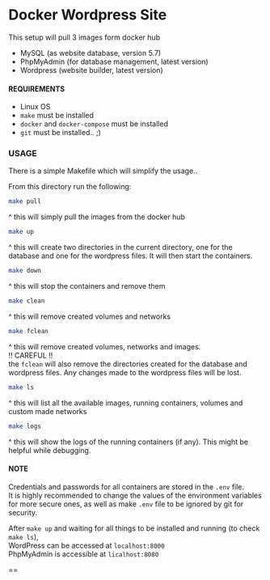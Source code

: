# Docker Wordpress Site

This setup will pull 3 images form docker hub
- MySQL (as website database, version 5.7)
- PhpMyAdmin (for database management, latest version)
- Wordpress (website builder, latest version)

#### REQUIREMENTS
- Linux OS
- `make` must be installed
- `docker` and `docker-compose` must be installed
- `git` must be installed.. ;)

### USAGE
There is a simple Makefile which will simplify the usage..

From this directory run the following:
``` bash
make pull
``` 
^ this will simply pull the images from the docker hub

```bash
make up
``` 
^ this will create two directories in the current directory, one for the database and one for the wordpress files. It will then start the containers.

```bash
make down
```
^ this will stop the containers and remove them

```bash
make clean
``` 
^ this will remove created volumes and networks

```bash
make fclean
``` 
^ this will remove created volumes, networks and images.  
!! CAREFUL !!  
the `fclean` will also remove the directories created for the database and wordpress files. Any changes made to the wordpress files will be lost.

```bash
make ls
``` 
^ this will list all the available images, running containers, volumes and custom made networks

```bash
make logs
``` 
^ this will show the logs of the running containers (if any). This might be helpful while debugging.

#### NOTE   
Credentials and passwords for all containers are stored in the `.env` file.  
It is highly recommended to change the values of the environment variables for more secure ones, as well as make `.env` file to be ignored by git for security.

After `make up` and waiting for all things to be installed and running (to check `make ls`),   
WordPress can be accessed at `localhost:8000`  
PhpMyAdmin is accessible at `licalhost:8080`

==
